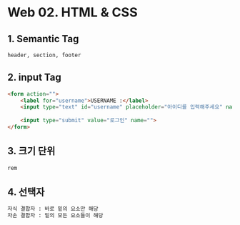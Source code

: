 # Web 02. HTML & CSS

## 1. Semantic Tag

```html
header, section, footer
```

## 2. input Tag

```html
<form action="">
    <label for="username">USERNAME :</label>
    <input type="text" id="username" placeholder="아이디를 입력해주세요" name="">
    
    <input type="submit" value="로그인" name="">
</form>
```

## 3. 크기 단위

```html
rem
```

## 4. 선택자

```html
자식 결합자 : 바로 밑의 요소만 해당
자손 결합자 : 밑의 모든 요소들이 해당
```

